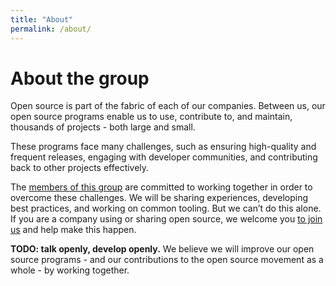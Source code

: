 ```yaml
---
title: "About"
permalink: /about/
---
```


# About the group

Open source is part of the fabric of each of our companies. Between us, our open
source programs enable us to use, contribute to, and maintain, thousands of
projects - both large and small.

These programs face many challenges, such as ensuring high-quality and
frequent releases, engaging with developer communities, and contributing
back to other projects effectively.

The [members of this group](/members) are committed to working together in order
to overcome these challenges. We will be sharing experiences, developing best
practices, and working on common tooling. But we can’t do this alone. If you are
a company using or sharing open source, we welcome you [to join us](/join) and
help make this happen.

**TODO: talk openly, develop openly.** We believe we will improve our open
source programs - and our contributions to the open source movement as a whole -
by working together.
